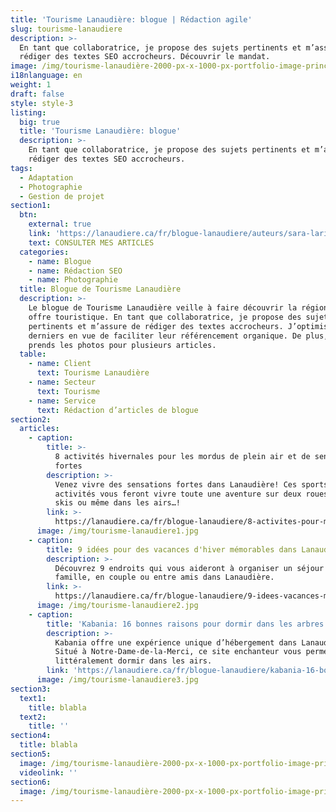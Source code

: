 ```yaml
---
title: 'Tourisme Lanaudière: blogue | Rédaction agile'
slug: tourisme-lanaudiere
description: >-
  En tant que collaboratrice, je propose des sujets pertinents et m’assure de
  rédiger des textes SEO accrocheurs. Découvrir le mandat.
image: /img/tourisme-lanaudière-2000-px-x-1000-px-portfolio-image-principale.png
i18nlanguage: en
weight: 1
draft: false
style: style-3
listing:
  big: true
  title: 'Tourisme Lanaudière: blogue'
  description: >-
    En tant que collaboratrice, je propose des sujets pertinents et m’assure de
    rédiger des textes SEO accrocheurs.
tags:
  - Adaptation
  - Photographie
  - Gestion de projet
section1:
  btn:
    external: true
    link: 'https://lanaudiere.ca/fr/blogue-lanaudiere/auteurs/sara-larin/'
    text: CONSULTER MES ARTICLES
  categories:
    - name: Blogue
    - name: Rédaction SEO
    - name: Photographie
  title: Blogue de Tourisme Lanaudière
  description: >-
    Le blogue de Tourisme Lanaudière veille à faire découvrir la région et son
    offre touristique. En tant que collaboratrice, je propose des sujets
    pertinents et m’assure de rédiger des textes accrocheurs. J’optimise ces
    derniers en vue de faciliter leur référencement organique. De plus, je
    prends les photos pour plusieurs articles.
  table:
    - name: Client
      text: Tourisme Lanaudière
    - name: Secteur
      text: Tourisme
    - name: Service
      text: Rédaction d’articles de blogue
section2:
  articles:
    - caption:
        title: >-
          8 activités hivernales pour les mordus de plein air et de sensations
          fortes
        description: >-
          Venez vivre des sensations fortes dans Lanaudière! Ces sports et
          activités vous feront vivre toute une aventure sur deux roues, deux
          skis ou même dans les airs…!
        link: >-
          https://lanaudiere.ca/fr/blogue-lanaudiere/8-activites-pour-mordus-de-plein-air-et-sensations-fortes/
      image: /img/tourisme-lanaudiere1.jpg
    - caption:
        title: 9 idées pour des vacances d'hiver mémorables dans Lanaudière
        description: >-
          Découvrez 9 endroits qui vous aideront à organiser un séjour festif en
          famille, en couple ou entre amis dans Lanaudière.
        link: >-
          https://lanaudiere.ca/fr/blogue-lanaudiere/9-idees-vacances-memorables/
      image: /img/tourisme-lanaudiere2.jpg
    - caption:
        title: 'Kabania: 16 bonnes raisons pour dormir dans les arbres'
        description: >-
          Kabania offre une expérience unique d’hébergement dans Lanaudière.
          Situé à Notre-Dame-de-la-Merci, ce site enchanteur vous permet de
          littéralement dormir dans les airs.
        link: 'https://lanaudiere.ca/fr/blogue-lanaudiere/kabania-16-bonnes-raisons/'
      image: /img/tourisme-lanaudiere3.jpg
section3:
  text1:
    title: blabla
  text2:
    title: ''
section4:
  title: blabla
section5:
  image: /img/tourisme-lanaudière-2000-px-x-1000-px-portfolio-image-principale.png
  videolink: ''
section6:
  image: /img/tourisme-lanaudière-2000-px-x-1000-px-portfolio-image-principale.png
---
```


